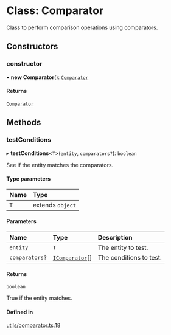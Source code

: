 # Class: Comparator

Class to perform comparison operations using comparators.

## Constructors

### constructor

• **new Comparator**(): [`Comparator`](Comparator.md)

#### Returns

[`Comparator`](Comparator.md)

## Methods

### testConditions

▸ **testConditions**\<`T`\>(`entity`, `comparators?`): `boolean`

See if the entity matches the comparators.

#### Type parameters

| Name | Type |
| :------ | :------ |
| `T` | extends `object` |

#### Parameters

| Name | Type | Description |
| :------ | :------ | :------ |
| `entity` | `T` | The entity to test. |
| `comparators?` | [`IComparator`](../interfaces/IComparator.md)[] | The conditions to test. |

#### Returns

`boolean`

True if the entity matches.

#### Defined in

[utils/comparator.ts:18](https://github.com/gtscio/framework/blob/ed1186b/packages/entity/src/utils/comparator.ts#L18)
